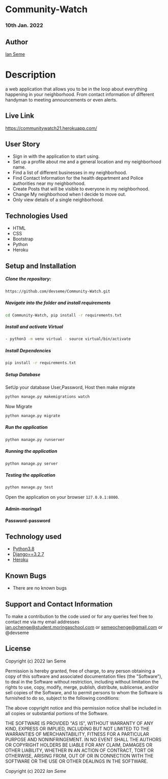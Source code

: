 # Community-Watch

### 10th Jan. 2022
## Author 
[Ian Seme](https://github.com/devseme)
# Description 
a web application that allows you to be in the loop about everything happening in your neighborhood. From contact information of different handyman to meeting announcements or even alerts.
##  Live Link 
https://communitywatch21.herokuapp.com/

## User Story 
* Sign in with the application to start using.
* Set up a profile about me and a general location and my neighborhood name.
* Find a list of different businesses in my neighborhood.
* Find Contact Information for the health department and Police authorities near my neighborhood.
* Create Posts that will be visible to everyone in my neighborhood.
* Change My neighborhood when I decide to move out.
* Only view details of a single neighborhood.


## Technologies Used

- HTML 
- CSS 
- Bootstrap
- Python
- Heroku


## Setup and Installation 
##### Clone the repository: 
 ```bash
https://github.com/devseme/Community-Watch.git
```
##### Navigate into the folder and install requirements 
 ```bash
cd Community-Watch, pip install -r requirements.txt
```
##### Install and activate Virtual 
 ```bash
- python3 -m venv virtual - source virtual/bin/activate
```
##### Install Dependencies 
 ```bash
 pip install -r requirements.txt
```
##### Setup Database 
  SetUp your database User,Password, Host then make migrate
 ```bash
python manage.py makemigrations watch
 ```
 Now Migrate
 ```bash
 python manage.py migrate
```
##### Run the application 
 ```bash
 python manage.py runserver
```
##### Running the application 
 ```bash
 python manage.py server
```
##### Testing the application 
 ```bash
 python manage.py test
```
Open the application on your browser `127.0.0.1:8000`.

####  Admin-moringa1 

#### Password-password





## Technology used 
* [Python3.8](https://www.python.org/)
* [Django==3.2.7](https://docs.djangoproject.com/en/2.2/)
* [Heroku](https://heroku.com)
## Known Bugs 
* There are no known bugs
## Support and Contact Information
To make a contribution to the code used or for any queries feel free to contact me via my email addresses ian.ochenge@student.moringaschool.com or semeochenge@gmail.com or @devseme
## License
Copyright (c) 2022 Ian Seme

Permission is hereby granted, free of charge, to any person obtaining a copy
of this software and associated documentation files (the "Software"), to deal
in the Software without restriction, including without limitation the rights
to use, copy, modify, merge, publish, distribute, sublicense, and/or sell
copies of the Software, and to permit persons to whom the Software is
furnished to do so, subject to the following conditions:

The above copyright notice and this permission notice shall be included in all
copies or substantial portions of the Software.

THE SOFTWARE IS PROVIDED "AS IS", WITHOUT WARRANTY OF ANY KIND, EXPRESS OR
IMPLIED, INCLUDING BUT NOT LIMITED TO THE WARRANTIES OF MERCHANTABILITY,
FITNESS FOR A PARTICULAR PURPOSE AND NONINFRINGEMENT. IN NO EVENT SHALL THE
AUTHORS OR COPYRIGHT HOLDERS BE LIABLE FOR ANY CLAIM, DAMAGES OR OTHER
LIABILITY, WHETHER IN AN ACTION OF CONTRACT, TORT OR OTHERWISE, ARISING FROM,
OUT OF OR IN CONNECTION WITH THE SOFTWARE OR THE USE OR OTHER DEALINGS IN THE
SOFTWARE.


Copyright (c) 2022 *Ian Seme*
